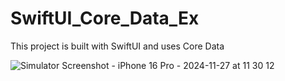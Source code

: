 # SwiftUI_Core_Data_Ex
This project is built with SwiftUI and uses Core Data


![Simulator Screenshot - iPhone 16 Pro - 2024-11-27 at 11 30 12](https://github.com/user-attachments/assets/a5d320a0-74bb-43e6-888d-fc39bf7023b5)
